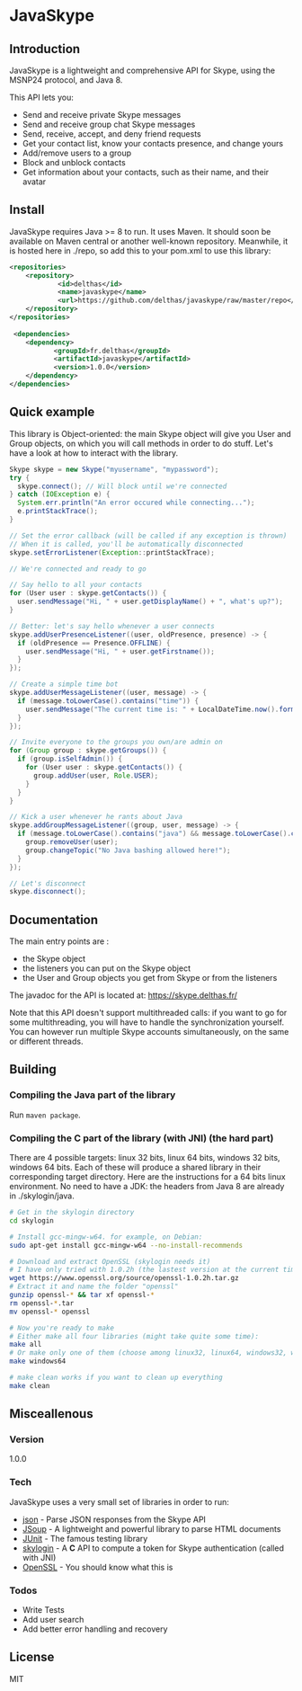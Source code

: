# JavaSkype

## Introduction

JavaSkype is a lightweight and comprehensive API for Skype, using the MSNP24 protocol, and Java 8.

This API lets you:
- Send and receive private Skype messages
- Send and receive group chat Skype messages
- Send, receive, accept, and deny friend requests
- Get your contact list, know your contacts presence, and change yours
- Add/remove users to a group
- Block and unblock contacts
- Get information about your contacts, such as their name, and their avatar

## Install

JavaSkype requires Java >= 8 to run. It uses Maven. It should soon be available on Maven central or another well-known repository. Meanwhile, it is hosted here in ./repo, so add this to your pom.xml to use this library:

```pom.xml
<repositories>
    <repository>        
            <id>delthas</id>
            <name>javaskype</name>
            <url>https://github.com/delthas/javaskype/raw/master/repo</url>
    </repository>
</repositories>        
 
 <dependencies>
    <dependency>       
           <groupId>fr.delthas</groupId>
           <artifactId>javaskype</artifactId>
           <version>1.0.0</version>
    </dependency>
</dependencies>
```

## Quick example

This library is Object-oriented: the main Skype object will give you User and Group objects, on which you will call methods in order to do stuff. Let's have a look at how to interact with the library.

```java
Skype skype = new Skype("myusername", "mypassword");
try {
  skype.connect(); // Will block until we're connected
} catch (IOException e) {
  System.err.println("An error occured while connecting...");
  e.printStackTrace();
}

// Set the error callback (will be called if any exception is thrown)
// When it is called, you'll be automatically disconnected
skype.setErrorListener(Exception::printStackTrace);

// We're connected and ready to go

// Say hello to all your contacts
for (User user : skype.getContacts()) {
  user.sendMessage("Hi, " + user.getDisplayName() + ", what's up?");
}

// Better: let's say hello whenever a user connects
skype.addUserPresenceListener((user, oldPresence, presence) -> {
  if (oldPresence == Presence.OFFLINE) {
    user.sendMessage("Hi, " + user.getFirstname());
  }
});

// Create a simple time bot
skype.addUserMessageListener((user, message) -> {
  if (message.toLowerCase().contains("time")) {
    user.sendMessage("The current time is: " + LocalDateTime.now().format(DateTimeFormatter.ISO_LOCAL_DATE_TIME));
  }
});

// Invite everyone to the groups you own/are admin on
for (Group group : skype.getGroups()) {
  if (group.isSelfAdmin()) {
    for (User user : skype.getContacts()) {
      group.addUser(user, Role.USER);
    }
  }
}

// Kick a user whenever he rants about Java
skype.addGroupMessageListener((group, user, message) -> {
  if (message.toLowerCase().contains("java") && message.toLowerCase().contains("bad")) {
    group.removeUser(user);
    group.changeTopic("No Java bashing allowed here!");
  }
});

// Let's disconnect
skype.disconnect();
```

## Documentation

The main entry points are :
- the Skype object
- the listeners you can put on the Skype object
- the User and Group objects you get from Skype or from the listeners

The javadoc for the API is located at: https://skype.delthas.fr/

Note that this API doesn't support multithreaded calls: if you want to go for some multithreading, you will have to handle the synchronization yourself. You can however run multiple Skype accounts simultaneously, on the same or different threads.

## Building

### Compiling the Java part of the library
Run ```maven package```.

### Compiling the C part of the library (with JNI) (the hard part)
There are 4 possible targets: linux 32 bits, linux 64 bits, windows 32 bits, windows 64 bits. Each of these will produce a shared library in their corresponding target directory. Here are the instructions for a 64 bits linux environment. No need to have a JDK: the headers from Java 8 are already in ./skylogin/java.
```sh
# Get in the skylogin directory
cd skylogin

# Install gcc-mingw-w64. for example, on Debian:
sudo apt-get install gcc-mingw-w64 --no-install-recommends

# Download and extract OpenSSL (skylogin needs it)
# I have only tried with 1.0.2h (the lastest version at the current time)
wget https://www.openssl.org/source/openssl-1.0.2h.tar.gz
# Extract it and name the folder "openssl"
gunzip openssl-* && tar xf openssl-*
rm openssl-*.tar
mv openssl-* openssl

# Now you're ready to make
# Either make all four libraries (might take quite some time):
make all
# Or make only one of them (choose among linux32, linux64, windows32, windows64)
make windows64

# make clean works if you want to clean up everything
make clean
```

## Misceallenous

### Version
1.0.0

### Tech

JavaSkype uses a very small set of libraries in order to run:

* [json](http://mvnrepository.com/artifact/org.json/json) - Parse JSON responses from the Skype API
* [JSoup](https://jsoup.org) - A lightweight and powerful library to parse HTML documents
* [JUnit](http://junit.org) - The famous testing library
* [skylogin](https://github.com/msndevs/skylogin) - A **C** API to compute a token for Skype authentication (called with JNI)
* [OpenSSL](https://www.openssl.org) - You should know what this is

### Todos

 - Write Tests
 - Add user search
 - Add better error handling and recovery

License
----

MIT
